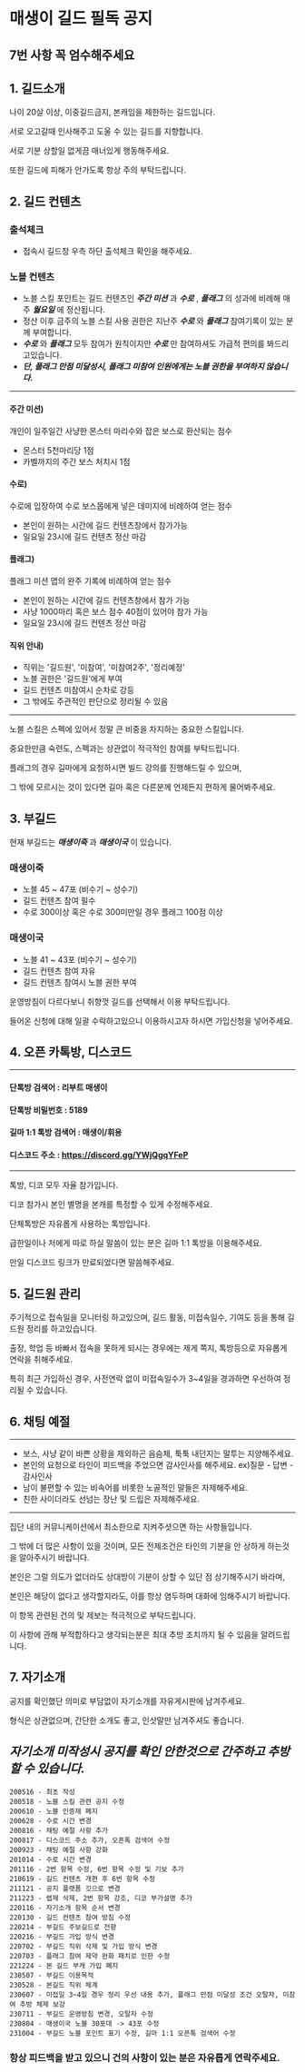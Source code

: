 # 매생이 길드 필독 공지

## 7번 사항 꼭 엄수해주세요

## 1. 길드소개
나이 20살 이상, 이중길드금지, 본캐임을 제한하는 길드입니다.

서로 오고갈때 인사해주고 도울 수 있는 길드를 지향합니다.

서로 기분 상할일 없게끔 매너있게 행동해주세요.

또한 길드에 피해가 안가도록 항상 주의 부탁드립니다.


## 2. 길드 컨텐츠
### 출석체크
- 접속시 길드창 우측 하단 출석체크 확인을 해주세요.

### 노블 컨텐츠
 - 노블 스킬 포인트는 길드 컨텐츠인 ___주간 미션___ 과 ___수로___ , ___플래그___ 의 성과에 비례해 매주 ___월요일___ 에 정산됩니다.
 - 정산 이후 금주의 노블 스킬 사용 권한은 지난주 ___수로___ 와 ___플래그___ 참여기록이 있는 분께 부여합니다.
 - ___수로___ 와 ___플래그___ 모두 참여가 원칙이지만 ___수로___ 만 참여하셔도 가급적 편의를 봐드리고있습니다.
 - ___단, 플래그 만점 미달성시, 플래그 미참여 인원에게는 노블 권한을 부여하지 않습니다.___

***
#### 주간 미션)
개인이 일주일간 사냥한 몬스터 마리수와 잡은 보스로 환산되는 점수
 - 몬스터 5천마리당 1점
 - 카벨까지의 주간 보스 처치시 1점

#### 수로)
수로에 입장하여 수로 보스몹에게 넣은 데미지에 비례하여 얻는 점수
 - 본인이 원하는 시간에 길드 컨텐츠창에서 참가가능
 - 일요일 23시에 길드 컨텐츠 정산 마감

#### 플래그)
플래그 미션 맵의 완주 기록에 비례하여 얻는 점수
 - 본인이 원하는 시간에 길드 컨텐츠창에서 참가 가능
 - 사냥 1000마리 혹은 보스 점수 40점이 있어야 참가 가능
 - 일요일 23시에 길드 컨텐츠 정산 마감

#### 직위 안내)
 - 직위는 '길드원', '미참여', '미참여2주', '정리예정'
 - 노블 권한은 '길드원'에게 부여
 - 길드 컨텐츠 미참여시 순차로 강등
 - 그 밖에도 주관적인 판단으로 정리될 수 있음

***

노블 스킬은 스펙에 있어서 정말 큰 비중을 차지하는 중요한 스킬입니다.

중요한만큼 숙련도, 스펙과는 상관없이 적극적인 참여를 부탁드립니다.

플래그의 경우 길마에게 요청하시면 빌드 강의를 진행해드릴 수 있으며,

그 밖에 모르시는 것이 있다면 길마 혹은 다른분께 언제든지 편하게 물어봐주세요.


## 3. 부길드
현재 부길드는 ___매생이죽___ 과 ___매생이국___ 이 있습니다.

### 매생이죽
- 노블 45 ~ 47포 (비수기 ~ 성수기)
- 길드 컨텐츠 참여 필수
- 수로 300이상 혹은 수로 300미만일 경우 플래그 100점 이상

### 매생이국
- 노블 41 ~ 43포 (비수기 ~ 성수기)
- 길드 컨텐츠 참여 자유
- 길드 컨텐츠 참여시 노블 권한 부여

운영방침이 다르다보니 취향껏 길드를 선택해서 이용 부탁드립니다.

들어온 신청에 대해 일괄 수락하고있으니 이용하시고자 하시면 가입신청을 넣어주세요.


## 4. 오픈 카톡방, 디스코드
***
#### 단톡방 검색어 : 리부트 매생이
#### 단톡방 비밀번호 : 5189
#### 길마 1:1 톡방 검색어 : 매생이/휘용
#### 디스코드 주소 : https://discord.gg/YWjQgqYFeP
***
톡방, 디코 모두 자율 참가입니다.

디코 참가시 본인 별명을 본캐를 특정할 수 있게 수정해주세요.

단체톡방은 자유롭게 사용하는 톡방입니다.

급한일이나 저에게 따로 하실 말씀이 있는 분은 길마 1:1 톡방을 이용해주세요.

만일 디스코드 링크가 만료되었다면 말씀해주세요.


## 5. 길드원 관리
주기적으로 접속일을 모니터링 하고있으며, 길드 활동, 미접속일수, 기여도 등을 통해 길드원 정리를 하고있습니다.

출장, 학업 등 바빠서 접속을 못하게 되시는 경우에는 제게 쪽지, 톡방등으로 자유롭게 연락을 취해주세요.

특히 최근 가입하신 경우, 사전연락 없이 미접속일수가 3~4일을 경과하면 우선하여 정리될 수 있습니다.


## 6. 채팅 예절
***
 - 보스, 사냥 같이 바쁜 상황을 제외하곤 음슴체, 툭툭 내던지는 말투는 지양해주세요.
 - 본인의 요청으로 타인이 피드백을 주었으면 감사인사를 해주세요. ex)질문 - 답변 - 감사인사
 - 남이 불편할 수 있는 비속어를 비롯한 노골적인 말들은 자제해주세요.
 - 친한 사이더라도 선넘는 장난 및 드립은 자제해주세요.

***

집단 내의 커뮤니케이션에서 최소한으로 지켜주셧으면 하는 사항들입니다.

그 밖에 더 많은 사항이 있을 것이며, 모든 전제조건은 타인의 기분을 안 상하게 하는것을 알아주시기 바랍니다.

본인은 그럴 의도가 없더라도 상대방이 기분이 상할 수 있단 점 상기해주시기 바라며,

본인은 해당이 없다고 생각할지라도, 이를 항상 염두하며 대화에 임해주시기 바랍니다.

이 항목 관련된 건의 및 제보는 적극적으로 부탁드립니다.

이 사항에 관해 부적합하다고 생각되는분은 최대 추방 조치까지 될 수 있음을 알려드립니다.

## 7. 자기소개
공지를 확인했단 의미로 부담없이 자기소개를 자유게시판에 남겨주세요.

형식은 상관없으며, 간단한 소개도 좋고, 인삿말만 남겨주셔도 좋습니다.

## ___자기소개 미작성시 공지를 확인 안한것으로 간주하고 추방할 수 있습니다.___


```
200516 - 최초 작성
200518 - 노블 스킬 관련 공지 수정
200610 - 노블 인증제 폐지
200628 - 수로 시간 변경
200816 - 채팅 예절 사항 추가
200817 - 디스코드 주소 추가, 오픈톡 검색어 수정
200923 - 채팅 예절 사항 강화
201014 - 수로 시간 변경
201116 - 2번 항목 수정, 6번 항목 수정 및 기보 추가
210619 - 길드 컨텐츠 개편 후 6번 항목 수정
211121 - 공지 플랫폼 깃으로 변경
211223 - 렙제 삭제, 2번 항목 강조, 디코 부가설명 추가
220116 - 자기소개 항목 순서 변경
220130 - 길드 컨텐츠 참여 방침 수정
220214 - 부길드 주보길드로 전향
220216 - 부길드 가입 방식 변경
220702 - 부길드 직위 삭제 및 가입 방식 변경
220703 - 플래그 참여 제약 완화 패치로 인한 수정
221224 - 본 길드 부캐 가입 폐지
230507 - 부길드 이용목적
230528 - 본길드 직위 체계 
230607 - 미접일 3~4일 경우 정리 우선 내용 추가, 플래그 만점 미달성 조건 오탈자, 미참여 추방 체제 보강
230711 - 부길드 운영방침 변경, 오탈자 수정
230804 - 매생이국 노블 30포대 -> 43포 수정
231004 - 부길드 노블 포인트 표기 수정, 길마 1:1 오픈톡 검색어 수정
```

### 항상 피드백을 받고 있으니 건의 사항이 있는 분은 자유롭게 연락주세요.
